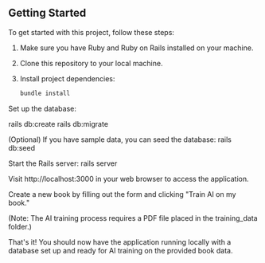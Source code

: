 ## Getting Started

To get started with this project, follow these steps:

1. Make sure you have Ruby and Ruby on Rails installed on your machine.

2. Clone this repository to your local machine.

3. Install project dependencies:

   ```bash
   bundle install
   ```
   
Set up the database:

rails db:create
rails db:migrate

(Optional) If you have sample data, you can seed the database:
rails db:seed

Start the Rails server:
rails server

Visit http://localhost:3000 in your web browser to access the application.

Create a new book by filling out the form and clicking "Train AI on my book."

(Note: The AI training process requires a PDF file placed in the training_data folder.)

That's it! You should now have the application running locally with a database set up and ready for AI training on the provided book data.
